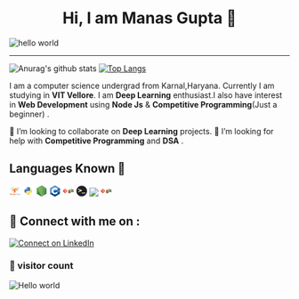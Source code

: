 <h1 align="center" > Hi, I am Manas Gupta 👋</h1>

![hello world](https://oms.systems/images/hello-world.jpg)


<hr/>

![Anurag's github stats](https://github-readme-stats.vercel.app/api?username=Manas1820&show_icons=true&include_all_commits=true&show_owner=true&theme=radical)
[![Top Langs](https://github-readme-stats.vercel.app/api/top-langs/?username=Manas1820&theme=radical&hide=javascript,C)](https://github.com/anuraghazra/github-readme-stats)


I am a computer science undergrad from Karnal,Haryana. Currently I am studying in __VIT Vellore__. I am __Deep Learning__ enthusiast.I also have interest in __Web Development__ using __Node Js__ & __Competitive Programming__(Just a beginner) .

👯 I’m looking to collaborate on __Deep Learning__ projects.
🤔 I’m looking for help with __Competitive Programming__ and __DSA__ .

## Languages Known 🚀 
<code><img height="20" src="https://raw.githubusercontent.com/github/explore/80688e429a7d4ef2fca1e82350fe8e3517d3494d/topics/tensorflow/tensorflow.png"></code>
<code><img height="20" src="https://raw.githubusercontent.com/github/explore/80688e429a7d4ef2fca1e82350fe8e3517d3494d/topics/python/python.png"></code>
<code><img height="20" src="https://raw.githubusercontent.com/github/explore/80688e429a7d4ef2fca1e82350fe8e3517d3494d/topics/nodejs/nodejs.png"></code>
<code><img height="20" src="https://raw.githubusercontent.com/github/explore/80688e429a7d4ef2fca1e82350fe8e3517d3494d/topics/cpp/cpp.png"></code>
<code><img height="20" src="https://raw.githubusercontent.com/github/explore/80688e429a7d4ef2fca1e82350fe8e3517d3494d/topics/git/git.png"></code>
<code><img height="20" src="https://raw.githubusercontent.com/github/explore/80688e429a7d4ef2fca1e82350fe8e3517d3494d/topics/terminal/terminal.png"></code>
<code><img height="20" src="https://upload.wikimedia.org/wikipedia/commons/thumb/1/10/CSS3_and_HTML5_logos_and_wordmarks.svg/791px-CSS3_and_HTML5_logos_and_wordmarks.svg.png"></code>
<code><img height="20" src="https://raw.githubusercontent.com/github/explore/80688e429a7d4ef2fca1e82350fe8e3517d3494d/topics/git/git.png"></code>

## 🔗 Connect with me on :
[![Connect on LinkedIn](https://img.shields.io/badge/--linkedin?label=LinkedIn&logo=LinkedIn&style=social)](https://www.linkedin.com/in/manas-gupta-253760192/)


### 👀 visitor count

<img src="https://profile-counter.glitch.me/Manas1820/count.svg" alt="Hello world" />

